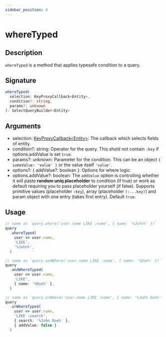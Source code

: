 ```yaml
---
sidebar_position: 4
---
```


# whereTyped

## Description
`whereTyped` is a method that applies typesafe condition to a query.

## Signature
```typescript
whereTyped(
  selection: KeyProxyCallback<Entity>,
  condition?: string,
  params?: unknown
): SelectQueryBuilder<Entity>
```

## Arguments
- selection: [KeyProxyCallback&lt;Entity&gt;](../types/KeyProxyCallback): The callback which selects fields of entity.
- condition?: string: Operator for the query. This shold not contain `:key` if options.addValue is set `true`.
- params?: unknown: Parameter for the condition. This can be an object `{ someValue: 'value' }` or the value itself `'value'`.
- options?: \{ addValue?: boolean \}: Options for where logic.
- options.addValue?: boolean: The `addValue` option is controlling whether it will paste **random uniq placeholder** to condition (if true) or work as default requiring you to pass placeholder yourself (if false). Supports primitive values (placeholder `:key`), array (placeholder `(:...key)`) and param object with one entry (takes first entry). Default `true`.

## Usage

```typescript
// same as `query.where('user.name LIKE :name', { name: '%John%' })`
query
  .whereTyped(
    user => user.name,
    'LIKE',
    '%John%',
  )
```

```typescript
// same as `query.andWhere('user.name LIKE :name', { name: '%Doe%' })`
query
  .andWhereTyped(
    user => user.name,
    'LIKE',
    { name: '%Doe%' },
  )
```

```typescript
// same as `query.orWhere('user.name LIKE :name', { name: '%John Doe%' })`
query
  .orWhereTyped(
    user => user.name,
    'LIKE :search',
    { search: '%John Doe%' },
    { addValue: false }
  )
```
